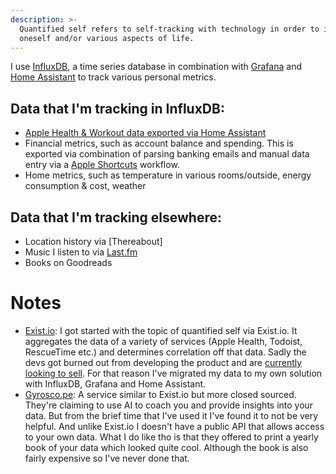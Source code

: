 ```yaml
---
description: >-
  Quantified self refers to self-tracking with technology in order to improve
  oneself and/or various aspects of life.
---
```

I use [InfluxDB](https://www.influxdata.com), a time series database in combination with [Grafana](http://grafana.com) and [Home Assistant](http://home-assistant.io) to track various personal metrics.

## Data that I'm tracking in InfluxDB:

* [Apple Health & Workout data exported via Home Assistant](https://sixtymeters.com/automations/exporting-apple-health-data-to-home-assistant/)
* Financial metrics, such as account balance and spending. This is exported via combination of parsing banking emails and manual data entry via a [Apple Shortcuts](https://apps.apple.com/us/app/shortcuts/id915249334) workflow.
* Home metrics, such as temperature in various rooms/outside, energy consumption & cost, weather

## Data that I'm tracking elsewhere:

* Location history via [Thereabout]
* Music I listen to via [Last.fm](https://www.last.fm)
* Books on Goodreads

# Notes

* [Exist.io](https://exist.io): I got started with the topic of quantified self via Exist.io. It aggregates the data of a variety of services (Apple Health, Todoist, RescueTime etc.) and determines correlation off that data. Sadly the devs got burned out from developing the product and are [currently looking to sell](https://forum.exist.io/t/would-you-like-to-own-exist/873). For that reason I've migrated my data to my own solution with InfluxDB, Grafana and Home Assistant.
* [Gyrosco.pe](https://gyrosco.pe): A service similar to Exist.io but more closed sourced. They're claiming to use AI to coach you and provide insights into your data. But from the brief time that I've used it I've found it to not be very helpful. And unlike Exist.io I doesn't have a public API that allows access to your own data. What I do like tho is that they offered to print a yearly book of your data which looked quite cool. Although the book is also fairly expensive so I've never done that.
